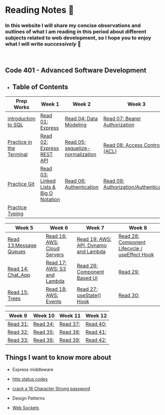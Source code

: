 # **Reading Notes** :notebook:
### In this website I will share my concise observations and outlines of what I am reading in this period about different subjects related to web development, so I hope you to enjoy what I will write *successively* :see_no_evil:
 <br>

 ##  Code 401 - Advanced Software Development
 - ## Table of Contents
 
<!-- |Prep Works    | Week1 | Week2 | Week3   | Week4   | Week5   | Week6   | Week7   | Week8   |
|---|---|---|---|---|---|---|---|---|
|  [introduction to SQL](/Prep_Readings/SQL.md) | [Read 01: Express](./Advance%20Level/class01/Express.md) | [Read 04: Data Modeling](./Advance%20Level/class04/Data%20Modeling.md) |[Read 07: Bearer Authorization](./Advance%20Level/class07/Bearer%20Authorization.md)  |[Read 10: Stacks and Queues](./Advance%20Level//class10/Stacks%20and%20Queues.md)   | [Read 13:Message Queues](./Advance%20Level/class13/Message%20Queues.md)  | [Read 16: AWS: Cloud Servers](./Advance%20Level/class16/AWS%3A%20Cloud%20Servers.md)  | [Read 19: AWS: API, Dynamo and Lambda](./Advance%20Level/class19/AWS%3AAPI_Dynamo%20_and_Lambda.md)  |[Read 28: Component Lifecycle / useEffect Hook](./Advance%20Level/class28/Component%20Lifecycle%20.md)   |
|  [Practice in the Terminal](/Prep_Readings/Terminal.md)  | [Read 02: Express REST API](./Advance%20Level/class02/Express%20REST%20API.md)  | [Read 05: sequelize-normalization](./Advance%20Level/class05/sequelize-normalization.md)  | [Read 08: Access Control (ACL)](./Advance%20Level/class08/Access%20Control%20(ACL).md)  | [Read 11: Event Driven Applications](./Advance%20Level/class11/Event%20Driven%20Applications.md)  | [Read 14: Chat_App](https://github.com/EsraaBanat/Chat_App/blob/main/README.md)  |   [Read 17: AWS: S3 and Lambda](./Advance%20Level/class17/AWS%3A%20S3_and_Lambda.md) |  [Read 26: Component Based UI](./Advance%20Level/class26/Component%20Based%20UI.md)  | [Read 29:]()   |
|  [Practice Git](./Prep_Readings/practicegit.md) | [Read 03: Linked Lists & Big O Notation](./Advance%20Level/class03/BigO%26linked_lists.md) | [Read 06: Authentication](./Advance%20Level/class06/Authentication.md)  |[Read 09: Authorization/Authentication](./Advance%20Level/class09/Authorization_Authentication.md)   |[Read 12: Socket.io](./Advance%20Level/class12/Socket.io.md)   |  [Read 15: Trees](./Advance%20Level/class15/Trees.md)  | [Read 18: AWS: Events](./Advance%20Level/class18/AWS_Events.md)   |   [Read 27: useState() Hook](./Advance%20Level/class27/useState()Hook.md) | [Read 30:]()   |
|[Practice Typing](./Prep_Readings/practicetyping.md)   |   |   |   |   |   |   |   |   | -->


| **Prep Works**                                         | **Week 1**                                                                                 | **Week 2**                                                                               | **Week 3**                                                                                         | **Week 4**                                                                                       |
|--------------------------------------------------------|--------------------------------------------------------------------------------------------|------------------------------------------------------------------------------------------|----------------------------------------------------------------------------------------------------|--------------------------------------------------------------------------------------------------|
| [introduction to SQL](/Prep_Readings/SQL.md)            | [Read 01: Express](./Advance%20Level/class01/Express.md)                                   | [Read 04: Data Modeling](./Advance%20Level/class04/Data%20Modeling.md)                   | [Read 07: Bearer Authorization](./Advance%20Level/class07/Bearer%20Authorization.md)               | [Read 10: Stacks and Queues](./Advance%20Level//class10/Stacks%20and%20Queues.md)                |
| [Practice in the Terminal](/Prep_Readings/Terminal.md) | [Read 02: Express REST API](./Advance%20Level/class02/Express%20REST%20API.md)             | [Read 05: sequelize-normalization](./Advance%20Level/class05/sequelize-normalization.md) | [Read 08: Access Control (ACL)](./Advance%20Level/class08/Access%20Control%20(ACL).md)             | [Read 11: Event Driven Applications](./Advance%20Level/class11/Event%20Driven%20Applications.md) |
| [Practice Git](./Prep_Readings/practicegit.md)         | [Read 03: Linked Lists & Big O Notation](./Advance%20Level/class03/BigO%26linked_lists.md) | [Read 06: Authentication](./Advance%20Level/class06/Authentication.md)                   | [Read 09: Authorization/Authentication](./Advance%20Level/class09/Authorization_Authentication.md) | [Read 12: Socket.io](./Advance%20Level/class12/Socket.io.md)                                     |
| [Practice Typing](./Prep_Readings/practicetyping.md)   |                                                                                            |                                                                                          |                                                                                                    |                                                                                                  |


| **Week 5**                                                                     | **Week 6**                                                                           | **Week 7**                                                                                          | **Week 8**                                                                                             |
|---------------------------------------------------------------------------------|--------------------------------------------------------------------------------------|-----------------------------------------------------------------------------------------------------|--------------------------------------------------------------------------------------------------------|
| [Read 13:Message Queues](./Advance%20Level/class13/Message%20Queues.md)         | [Read 16: AWS: Cloud Servers](./Advance%20Level/class16/AWS%3A%20Cloud%20Servers.md) | [Read 19: AWS: API, Dynamo and Lambda](./Advance%20Level/class19/AWS%3AAPI_Dynamo%20_and_Lambda.md) | [Read 28: Component Lifecycle / useEffect Hook](./Advance%20Level/class28/Component%20Lifecycle%20.md) |
| [Read 14: Chat_App](https://github.com/EsraaBanat/Chat_App/blob/main/README.md) | [Read 17: AWS: S3 and Lambda](./Advance%20Level/class17/AWS%3A%20S3_and_Lambda.md)   | [Read 26: Component Based UI](./Advance%20Level/class26/Component%20Based%20UI.md)                  | [Read 29:]()                                                                                           |
| [Read 15: Trees](./Advance%20Level/class15/Trees.md)                            | [Read 18: AWS: Events](./Advance%20Level/class18/AWS_Events.md)                      | [Read 27: useState() Hook](./Advance%20Level/class27/useState()Hook.md)                             | [Read 30:]()                                                                                           |


| **Week 9**   | **Week 10**  | **Week 11**  | **Week 12** |
|--------------|--------------|--------------|--------------|
| [Read 31:]() | [Read 34:]() | [Read 37:]() | [Read 40:]() |
| [Read 32:]() | [Read 35:]() | [Read 38:]() | [Read 41:]() |
| [Read 33:]() | [Read 36:]() | [Read 39:]() | [Read 42:]() |


## Things I want to know more about

- Express middleware
- [http status codes](https://www.restapitutorial.com/httpstatuscodes.html)
- [crack a 16 Character Strong password](https://thehackernews.com/2013/05/cracking-16-character-strong-passwords.html)
- Design Patterns

- [Web Sockets](https://en.wikipedia.org/wiki/WebSocket)
